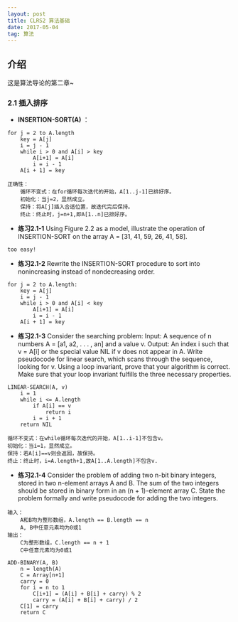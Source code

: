 ```yaml
---
layout: post
title: CLRS2 算法基础
date: 2017-05-04
tag: 算法
---   
```


## 介绍

   这是算法导论的第二章~

### 2.1 插入排序

* **INSERTION-SORT(A)** ：

```
for j = 2 to A.length
	key = A[j]
	i = j - 1
	while i > 0 and A[i] > key
		A[i+1] = A[i]
		i = i - 1
	A[i + 1] = key

正确性：
	循环不变式：在for循环每次迭代的开始，A[1..j-1]已排好序。
	初始化：当j=2，显然成立。
	保持：将A[j]插入合适位置，故迭代完后保持。
	终止：终止时，j=n+1,即A[1..n]已排好序。
```

* **练习2.1-1** Using Figure 2.2 as a model, illustrate the operation of INSERTION-SORT on the array A = [31, 41, 59, 26, 41, 58].

```
too easy!
```

* **练习2.1-2** Rewrite the INSERTION-SORT procedure to sort into nonincreasing instead of nondecreasing order.

```
for j = 2 to A.length:
	key = A[j]
	i = j - 1
	while i > 0 and A[i] < key
		A[i+1] = A[i]
		i = i - 1
	A[i + 1] = key
```

* **练习2.1-3** Consider the searching problem:
   Input: A sequence of n numbers A = [a1, a2, . . . , an] and a value v.
   Output: An index i such that v = A[i] or the special value NIL if v does not appear in A.
   Write pseudocode for linear search, which scans through the sequence, looking for v. Using a loop invariant, prove that your algorithm is correct. Make sure that your loop invariant fulfills the three necessary properties. 

```
LINEAR-SEARCH(A, v)
	i = 1
	while i <= A.length
		if A[i] == v
			return i
		i = i + 1
	return NIL

循环不变式：在while循环每次迭代的开始，A[1..i-1]不包含v。
初始化：当i=1，显然成立。
保持：若A[i]==v则会返回，故保持。
终止：终止时，i=A.length+1,故A[1..A.length]不包含v.
```

* **练习2.1-4**	Consider the problem of adding two n-bit binary integers, stored in two n-element arrays A and B. The sum of the two integers should be stored in binary form in an (n + 1)-element array C. State the problem formally and write pseudocode for adding the two integers.

```
输入：
    A和B均为整形数组，A.length == B.length == n
    A, B中任意元素均为0或1
输出：
    C为整形数组，C.length == n + 1
    C中任意元素均为0或1

ADD-BINARY(A, B)
    n = length(A)
    C = Array[n+1]
    carry = 0
    for i = n to 1
        C[i+1] = (A[i] + B[i] + carry) % 2
        carry = (A[i] + B[i] + carry) / 2
    C[1] = carry
    return C
```
